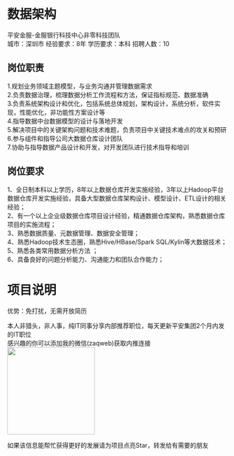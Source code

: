 # 数据架构
平安金服-金服银行科技中心非零科技团队  
城市：深圳市 经验要求：8年 学历要求：本科  招聘人数：10

## 岗位职责
1.规划业务领域主题模型，与业务沟通并管理数据需求   
2.负责数据治理，梳理数据分析工作流程和方法，保证指标规范、数据准确   
3.负责系统架构设计和优化，包括系统总体规划，架构设计，系统分析，软件实现，性能优化，非功能性方案设计等   
4.指导数据中台数据模型的设计与落地开发   
5.解决项目中的关键架构问题和技术难题，负责项目中关键技术难点的攻关和预研   
6.参与组件和指导公司大数据仓库设计团队   
7.协助与指导数据产品设计和开发，对开发团队进行技术指导和培训

## 岗位要求
1、全日制本科以上学历，8年以上数据仓库开发实施经验，3年以上Hadoop平台数据仓库开发实施经验，具备大型数据仓库架构设计、模型设计、ETL设计的相关经验；   
2、有一个以上企业级数据仓库项目设计经验，精通数据仓库架构，熟悉数据仓库项目的实施流程；   
3、熟悉数据质量、元数据管理、数据安全管理；   
4、熟悉Hadoop技术生态圈，熟悉Hive/HBase/Spark SQL/Kylin等大数据技术；   
5、熟悉各类常用数据分析方法 ；   
6、具备良好的问题分析能力、沟通能力和团队合作能力；

# 项目说明

优势：免打扰，无需开放简历

本人非猎头，非人事，纯IT同事分享内部推荐职位，每天更新平安集团2个月内发的IT职位  
感兴趣的你可以添加我的微信(zaqweb)获取内推连接  
<img src="https://github.com/zaqweb/PA-IT-JOBS/blob/master/WechatICode.jpeg"  height="200" width="200">

如果该信息能帮忙获得更好的发展请为项目点亮Star，转发给有需要的朋友




